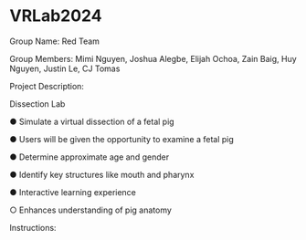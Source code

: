 # VRLab2024
Group Name: Red Team 

Group Members: Mimi Nguyen, Joshua Alegbe, Elijah Ochoa, Zain Baig, Huy Nguyen, Justin Le, CJ Tomas

Project Description:

Dissection Lab

● Simulate a virtual dissection of a fetal pig

● Users will be given the opportunity to examine a fetal pig

● Determine approximate age and gender

● Identify key structures like mouth and pharynx

● Interactive learning experience

○ Enhances understanding of pig anatomy

Instructions:
